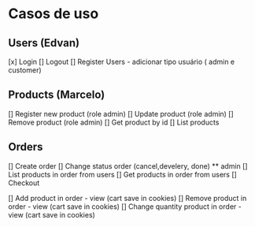 # Casos de uso

## Users (Edvan)

[x] Login
[] Logout
[] Register Users - adicionar tipo usuário ( admin e customer)


## Products (Marcelo)

[] Register new product (role admin)
[] Update product (role admin)
[] Remove product (role admin)
[] Get product by id
[] List products

## Orders

[] Create order
[] Change status order (cancel,develery, done) \*\* admin
[] List products in order from users
[] Get products in order from users
[] Checkout

[] Add product in order - view (cart save in cookies)
[] Remove product in order - view (cart save in cookies)
[] Change quantity product in order - view (cart save in cookies)
